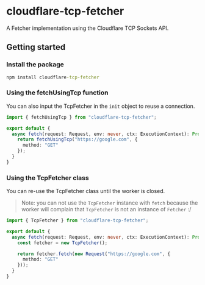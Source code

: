 # cloudflare-tcp-fetcher

A Fetcher implementation using the Cloudflare TCP Sockets API.

## Getting started

### Install the package
```cmd
npm install cloudflare-tcp-fetcher
```

### Using the fetchUsingTcp function
You can also input the TcpFetcher in the `init` object to reuse a connection.

```ts
import { fetchUsingTcp } from "cloudflare-tcp-fetcher";

export default {
  async fetch(request: Request, env: never, ctx: ExecutionContext): Promise<Response> {
    return fetchUsingTcp("https://google.com", {
      method: "GET"
    });
  }
}
``` 

### Using the TcpFetcher class
You can re-use the TcpFetcher class until the worker is closed.

> Note: you can not use the `TcpFetcher` instance with `fetch` because the worker will complain that `TcpFetcher` is not an instance of `Fetcher` :/

```ts
import { TcpFetcher } from "cloudflare-tcp-fetcher";

export default {
  async fetch(request: Request, env: never, ctx: ExecutionContext): Promise<Response> {
    const fetcher = new TcpFetcher();

    return fetcher.fetch(new Request("https://google.com", {
      method: "GET"
    }));
  }
}
```
